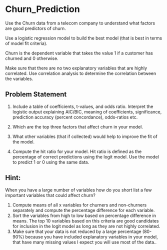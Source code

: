 # Churn_Prediction


Use the Churn data from a telecom company to understand what factors are good predictors of churn. 

Use a logistic regression model to build the best model (that is best in terms of model fit criteria).

Churn is the dependent variable that takes the value 1 if a customer has churned and 0 otherwise.

Make sure that there are no two explanatory variables that are highly correlated. Use correlation analysis to determine the correlation between the variables.

## Problem Statement 

1.	Include a table of coefficients, t-values, and odds ratio. Interpret the logistic output explaining AIC/BIC, meaning of coefficients, significance, prediction accuracy (percent concordance), odds-ratios etc.

2.	Which are the top three factors that affect churn in your model.

3.	What other variables (that if collected) would help to improve the fit of the model.

4.	Compute the hit ratio for your model. Hit ratio is defined as the percentage of correct predictions using the logit model. Use the model to predict 1 or 0 using the same data.


## Hint:
When you have a large number of variables how do you short list a few important variables that could affect churn?
1.	Compute means of all x variables for churners and non-churners separately and compute the percentage difference for each variable.
2.	Sort the variables from high to low based on percentage difference in means. The top 10 variables based on this criteria are good candidates for inclusion in the logit model as long as they are not highly correlated. 
3.	Make sure that your data is not reduced by a large percentage (80-90%) because you have included explanatory variables in your model, that have many missing values I expect you will use most of the data..

